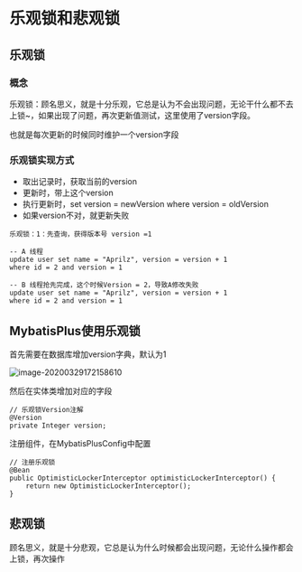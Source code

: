 # 乐观锁和悲观锁

## 乐观锁

### 概念

乐观锁：顾名思义，就是十分乐观，它总是认为不会出现问题，无论干什么都不去上锁~，如果出现了问题，再次更新值测试，这里使用了version字段。

也就是每次更新的时候同时维护一个version字段

### 乐观锁实现方式

- 取出记录时，获取当前的version
- 更新时，带上这个version
- 执行更新时，set version = newVersion where version = oldVersion
- 如果version不对，就更新失败

```
乐观锁：1：先查询，获得版本号 version =1

-- A 线程
update user set name = "Aprilz", version = version + 1 
where id = 2 and version = 1

-- B 线程抢先完成，这个时候Version = 2，导致A修改失败
update user set name = "Aprilz", version = version + 1 
where id = 2 and version = 1
```

## MybatisPlus使用乐观锁

首先需要在数据库增加version字典，默认为1

![image-20200329172158610](https://cdn.losey.top/blog/image-20200329172158610.png)

然后在实体类增加对应的字段

```
// 乐观锁Version注解
@Version
private Integer version;
```

注册组件，在MybatisPlusConfig中配置

```
// 注册乐观锁
@Bean
public OptimisticLockerInterceptor optimisticLockerInterceptor() {
	return new OptimisticLockerInterceptor();
}
```



## 悲观锁

顾名思义，就是十分悲观，它总是认为什么时候都会出现问题，无论什么操作都会上锁，再次操作
